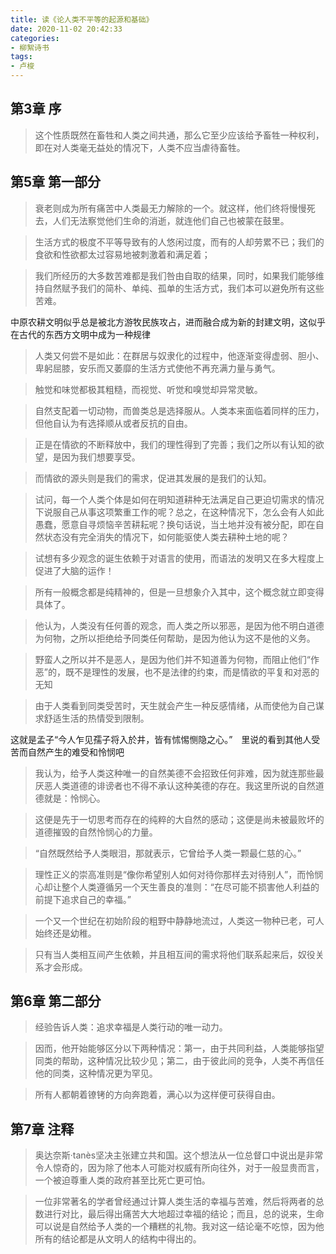 ```yaml
---
title: 读《论人类不平等的起源和基础》
date: 2020-11-02 20:42:33
categories:
- 柳絮诗书
tags:
- 卢梭
---
```


##  第3章 序

> 这个性质既然在畜牲和人类之间共通，那么它至少应该给予畜牲一种权利，即在对人类毫无益处的情况下，人类不应当虐待畜牲。

##  第5章 第一部分

> 衰老则成为所有痛苦中人类最无力解除的一个。就这样，他们终将慢慢死去，人们无法察觉他们生命的消逝，就连他们自己也被蒙在鼓里。

> 生活方式的极度不平等导致有的人悠闲过度，而有的人却劳累不已；我们的食欲和性欲都太过容易地被刺激着和满足着；

> 我们所经历的大多数苦难都是我们咎由自取的结果，同时，如果我们能够维持自然赋予我们的简朴、单纯、孤单的生活方式，我们本可以避免所有这些苦难。

中原农耕文明似乎总是被北方游牧民族攻占，进而融合成为新的封建文明，这似乎在古代的东西方文明中成为一种规律
>人类又何尝不是如此：在群居与奴隶化的过程中，他逐渐变得虚弱、胆小、卑躬屈膝，安乐而又萎靡的生活方式使他不再充满力量与勇气。

> 触觉和味觉都极其粗糙，而视觉、听觉和嗅觉却异常灵敏。

> 自然支配着一切动物，而兽类总是选择服从。人类本来面临着同样的压力，但他自认为有选择顺从或者反抗的自由。

> 正是在情欲的不断释放中，我们的理性得到了完善；我们之所以有认知的欲望，是因为我们想要享受。

> 而情欲的源头则是我们的需求，促进其发展的是我们的认知。

> 试问，每一个人类个体是如何在明知道耕种无法满足自己更迫切需求的情况下说服自己从事这项繁重工作的呢？总之，在这种情况下，怎么会有人如此愚蠢，愿意自寻烦恼辛苦耕耘呢？换句话说，当土地并没有被分配，即在自然状态没有完全消失的情况下，如何能驱使人类去耕种土地的呢？

> 试想有多少观念的诞生依赖于对语言的使用，而语法的发明又在多大程度上促进了大脑的运作！

> 所有一般概念都是纯精神的，但是一旦想象介入其中，这个概念就立即变得具体了。

> 他认为，人类没有任何善的观念，而人类之所以邪恶，是因为他不明白道德为何物，之所以拒绝给予同类任何帮助，是因为他认为这不是他的义务。

> 野蛮人之所以并不是恶人，是因为他们并不知道善为何物，而阻止他们“作恶”的，既不是理性的发展，也不是法律的约束，而是情欲的平复和对恶的无知

> 由于人类看到同类受苦时，天生就会产生一种反感情绪，从而使他为自己谋求舒适生活的热情受到限制。

这就是孟子“今人乍见孺子将入於井，皆有怵惕恻隐之心。”　里说的看到其他人受苦而自然产生的难受和怜悯吧
>我认为，给予人类这种唯一的自然美德不会招致任何非难，因为就连那些最厌恶人类道德的诽谤者也不得不承认这种美德的存在。我这里所说的自然道德就是：怜悯心。

> 这便是先于一切思考而存在的纯粹的大自然的感动；这便是尚未被最败坏的道德摧毁的自然怜悯心的力量。

> “自然既然给予人类眼泪，那就表示，它曾给予人类一颗最仁慈的心。”

> 理性正义的崇高准则是“像你希望别人如何对待你那样去对待别人”，而怜悯心却让整个人类遵循另一个天生善良的准则：“在尽可能不损害他人利益的前提下追求自己的幸福。”

> 一个又一个世纪在初始阶段的粗野中静静地流过，人类这一物种已老，可人始终还是幼稚。

> 只有当人类相互间产生依赖，并且相互间的需求将他们联系起来后，奴役关系才会形成。

##  第6章 第二部分

> 经验告诉人类：追求幸福是人类行动的唯一动力。

> 因而，他开始能够区分以下两种情况：第一，由于共同利益，人类能够指望同类的帮助，这种情况比较少见；第二，由于彼此间的竞争，人类不再信任他的同类，这种情况更为罕见。

> 所有人都朝着镣铐的方向奔跑着，满心以为这样便可获得自由。

##  第7章 注释

> 奥达奈斯·tanès坚决主张建立共和国。这个想法从一位总督口中说出是非常令人惊奇的，因为除了他本人可能对权威有所向往外，对于一般显贵而言，一个被迫尊重人类的政府甚至比死亡更可怕。

> 一位非常著名的学者曾经通过计算人类生活的幸福与苦难，然后将两者的总数进行对比，最后得出痛苦大大地超过幸福的结论；而且，总的说来，生命可以说是自然给予人类的一个糟糕的礼物。我对这一结论毫不吃惊，因为他所有的结论都是从文明人的结构中得出的。


